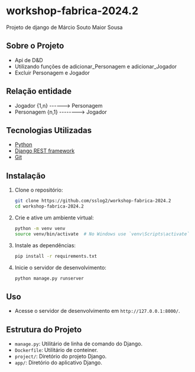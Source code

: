 # workshop-fabrica-2024.2
Projeto de django de Márcio Souto Maior Sousa

## Sobre o Projeto
- Api de D&D
- Utilizando funções de adicionar_Personagem e adicionar_Jogador
- Excluir Personagem e Jogador

## Relação entidade
- Jogador {1,n} ------> Personagem
- Personagem {n,1} --------> Jogador

## Tecnologias Utilizadas
* [Python](https://www.python.org)
* [Django REST framework](https://www.django-rest-framework.org)
* [Git](https://git-scm.com)

## Instalação
1. Clone o repositório:
    ```bash
    git clone https://github.com/sslog2/workshop-fabrica-2024.2
    cd workshop-fabrica-2024.2
    ```
2. Crie e ative um ambiente virtual:
    ```bash
    python -m venv venv
    source venv/bin/activate  # No Windows use `venv\Scripts\activate`
    ```
3. Instale as dependências:
    ```bash
    pip install -r requirements.txt
    ```
4. Inicie o servidor de desenvolvimento:
    ```bash
    python manage.py runserver
    ```

## Uso
- Acesse o servidor de desenvolvimento em `http://127.0.0.1:8000/`.

## Estrutura do Projeto

- `manage.py`: Utilitário de linha de comando do Django.
- `Dockerfile`: Utilitário de conteiner.
- `project/`: Diretório do projeto Django.
- `app/`: Diretório do aplicativo Django.